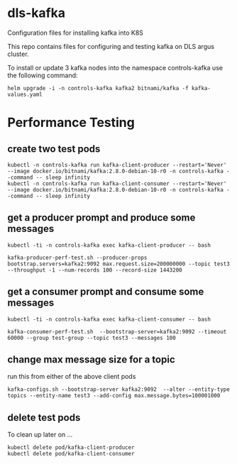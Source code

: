 # dls-kafka
Configuration files for installing kafka into K8S

This repo contains files for configuring and testing kafka on DLS argus cluster.

To install or update 3 kafka nodes into the namespace controls-kafka use the
following command:
```
helm upgrade -i -n controls-kafka kafka2 bitnami/kafka -f kafka-values.yaml
```

# Performance Testing

## create two test pods

```
kubectl -n controls-kafka run kafka-client-producer --restart='Never' --image docker.io/bitnami/kafka:2.8.0-debian-10-r0 -n controls-kafka --command -- sleep infinity
kubectl -n controls-kafka run kafka-client-consumer --restart='Never' --image docker.io/bitnami/kafka:2.8.0-debian-10-r0 -n controls-kafka --command -- sleep infinity
```

## get a producer prompt and produce some messages
```
kubectl -ti -n controls-kafka exec kafka-client-producer -- bash
```
```
kafka-producer-perf-test.sh --producer-props bootstrap.servers=kafka2:9092 max.request.size=200000000 --topic test3 --throughput -1 --num-records 100 --record-size 1443200
```

## get a consumer prompt and consume some messages
```
kubectl -ti -n controls-kafka exec kafka-client-consumer -- bash
```
```
kafka-consumer-perf-test.sh  --bootstrap-server=kafka2:9092 --timeout 60000 --group test-group --topic test3 --messages 100
```

## change max message size for a topic

run this from either of the above client pods
```
kafka-configs.sh --bootstrap-server kafka2:9092  --alter --entity-type topics --entity-name test3 --add-config max.message.bytes=100001000
```
## delete test pods

To clean up later on ...
```
kubectl delete pod/kafka-client-producer
kubectl delete pod/kafka-client-consumer
```
